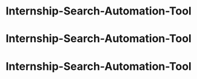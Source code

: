 # Internship-Search-Automation-Tool
# Internship-Search-Automation-Tool
# Internship-Search-Automation-Tool

